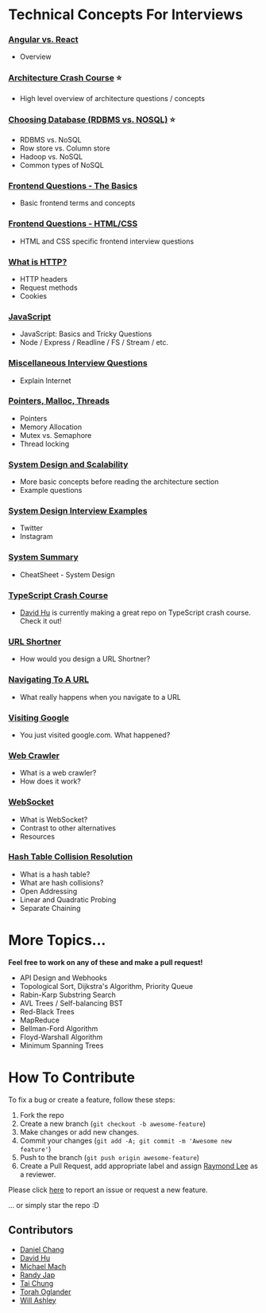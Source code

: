 # Technical Concepts For Interviews

### [Angular vs. React](/AngularVReact.md)
- Overview

### [Architecture Crash Course](/Architecture.md) :star:
- High level overview of architecture questions / concepts

### [Choosing Database (RDBMS vs. NOSQL)](/ChoosingDB.md) :star:
- RDBMS vs. NoSQL
- Row store vs. Column store
- Hadoop vs. NoSQL
- Common types of NoSQL

### [Frontend Questions - The Basics](/FrontendBasics.md)
- Basic frontend terms and concepts

### [Frontend Questions - HTML/CSS](/HTML_CSS.md)
- HTML and CSS specific frontend interview questions

### [What is HTTP?](/HTTP.md)
- HTTP headers
- Request methods
- Cookies

### [JavaScript](/JavaScriptNode.md)
- JavaScript: Basics and Tricky Questions
- Node / Express / Readline / FS / Stream / etc.

### [Miscellaneous Interview Questions](/Miscellaneous.md)
- Explain Internet

### [Pointers, Malloc, Threads](/Memory.md)
- Pointers
- Memory Allocation
- Mutex vs. Semaphore
- Thread locking

### [System Design and Scalability](/SystemDesign.md)
- More basic concepts before reading the architecture section
- Example questions

### [System Design Interview Examples](/SystemDesignInterviewExamples.md)
- Twitter
- Instagram

### [System Summary](/SystemSummary.md)
- CheatSheet - System Design

### [TypeScript Crash Course](https://github.com/davidhu2000/typescript_crash_course)
- [David Hu](https://github.com/davidhu2000) is currently making a great repo on TypeScript crash course. Check it out!

### [URL Shortner](/URLShortner.md)
- How would you design a URL Shortner?

### [Navigating To A URL](/VisitingURL.md)
- What really happens when you navigate to a URL

### [Visiting Google](/VisitingGoogle.md)
- You just visited google.com. What happened?

### [Web Crawler](/WebCrawler.md)
- What is a web crawler?
- How does it work?

### [WebSocket](/WebSocket.md)
- What is WebSocket?
- Contrast to other alternatives
- Resources

### [Hash Table Collision Resolution](/HashTableCollisionResolution.md)
- What is a hash table?
- What are hash collisions?
- Open Addressing 
- Linear and Quadratic Probing
- Separate Chaining

# More Topics...
**Feel free to work on any of these and make a pull request!**
- API Design and Webhooks
- Topological Sort, Dijkstra's Algorithm, Priority Queue
- Rabin-Karp Substring Search
- AVL Trees / Self-balancing BST
- Red-Black Trees
- MapReduce
- Bellman-Ford Algorithm
- Floyd-Warshall Algorithm
- Minimum Spanning Trees

# How To Contribute

To fix a bug or create a feature, follow these steps:

1. Fork the repo
2. Create a new branch (`git checkout -b awesome-feature`)
3. Make changes or add new changes.
5. Commit your changes (`git add -A; git commit -m 'Awesome new feature'`)
6. Push to the branch (`git push origin awesome-feature`)
7. Create a Pull Request, add appropriate label and assign [Raymond Lee](https://www.github.com/rlee0525) as a reviewer.

Please click [here](https://github.com/rlee0525/TechnicalConceptsForInterviews/issues/new) to report an issue or request a new feature.

... or simply star the repo :D

## Contributors
- [Daniel Chang](https://github.com/DanielLChang)
- [David Hu](https://github.com/davidhu2000)
- [Michael Mach](https://github.com/mike591)
- [Randy Jap](https://github.com/randyjap)
- [Tai Chung](https://github.com/tchung1118)
- [Torah Oglander](https://github.com/MixMasterT)
- [Will Ashley](https://github.com/willashley23)
